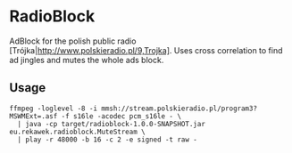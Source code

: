 # RadioBlock

AdBlock for the polish public radio [Trójka|http://www.polskieradio.pl/9,Trojka]. Uses cross correlation to find ad jingles and mutes the whole ads block.

## Usage

    ffmpeg -loglevel -8 -i mmsh://stream.polskieradio.pl/program3?MSWMExt=.asf -f s16le -acodec pcm_s16le - \ 
      | java -cp target/radioblock-1.0.0-SNAPSHOT.jar eu.rekawek.radioblock.MuteStream \
      | play -r 48000 -b 16 -c 2 -e signed -t raw -
